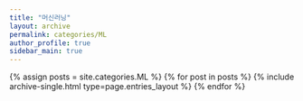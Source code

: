 ```yaml
---
title: "머신러닝"
layout: archive
permalink: categories/ML
author_profile: true
sidebar_main: true
---
```



{% assign posts = site.categories.ML %}
{% for post in posts %} {% include archive-single.html type=page.entries_layout %} {% endfor %}
